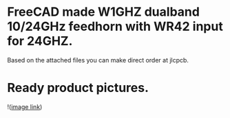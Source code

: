 # FreeCAD made W1GHZ dualband 10/24GHz feedhorn with WR42 input for 24GHZ.

Based on the attached files you can make direct order at jlcpcb.

# Ready product pictures.

!([image link](https://github.com/sq6emm/w1ghz-dualband-feedhorn-10Ghz-24GHz/blob/main/img/PXL_20240301_114246802.jpg))
